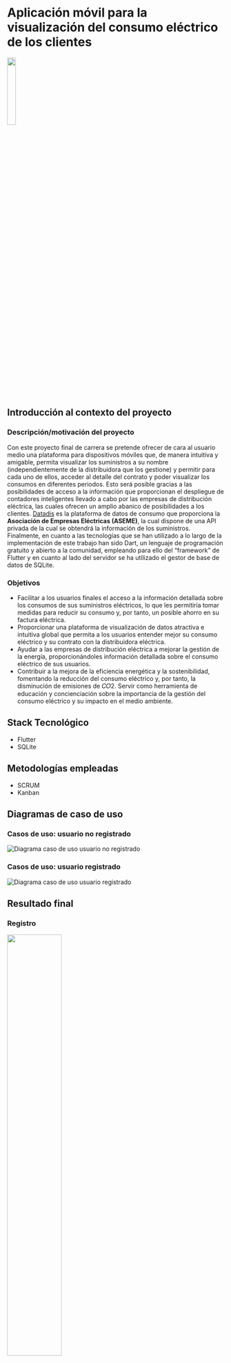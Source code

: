 # Aplicación móvil para la visualización del consumo eléctrico de los clientes
 <img src="assets/logo.png?raw=true"  width="20%" height="20%"> 


## Introducción al contexto del proyecto
### Descripción/motivación del proyecto
Con este proyecto final de carrera se pretende ofrecer de cara al usuario medio una plataforma para dispositivos móviles que, de manera intuitiva y amigable, permita visualizar los suministros a su nombre (independientemente de la distribuidora que los gestione) y permitir para cada uno de ellos, acceder al detalle del contrato y poder visualizar los consumos en diferentes periodos.
Esto será posible gracias a las posibilidades de acceso a la información que proporcionan el despliegue de contadores inteligentes llevado a cabo por las empresas de distribución eléctrica, las cuales ofrecen un amplio abanico de posibilidades a los clientes. [Datadis](https://www.datadis.es) es la plataforma de datos de consumo que proporciona la **Asociación de Empresas Eléctricas (ASEME)**, la cual dispone de una API privada de la cual se obtendrá la información de los suministros.
Finalmente, en cuanto a las tecnologías que se han utilizado a lo largo de la implementación de este trabajo han sido Dart, un lenguaje de programación gratuito y abierto a la comunidad, empleando para ello del “framework” de Flutter y en cuanto al lado del servidor se ha utilizado el gestor de base de datos de SQLite.

### Objetivos
- Facilitar a los usuarios finales el acceso a la información detallada sobre los consumos de sus suministros eléctricos, lo que les permitiría tomar medidas para reducir su consumo y, por tanto, un posible ahorro en su factura eléctrica.
- Proporcionar una plataforma de visualización de datos atractiva e intuitiva global que permita a los usuarios entender mejor su consumo eléctrico y su contrato con la distribuidora eléctrica.
- Ayudar a las empresas de distribución eléctrica a mejorar la gestión de la energía, proporcionándoles información detallada sobre el consumo eléctrico de sus usuarios.
- Contribuir a la mejora de la eficiencia energética y la sostenibilidad, fomentando la reducción del consumo eléctrico y, por tanto, la disminución de emisiones de 𝐶𝑂2.
Servir como herramienta de educación y concienciación sobre la importancia de la gestión del consumo eléctrico y su impacto en el medio ambiente.

## Stack Tecnológico
- Flutter
- SQLite

## Metodologías empleadas
- SCRUM
- Kanban

## Diagramas de caso de uso
### Casos de uso: usuario no registrado
![Diagrama caso de uso usuario no registrado](assets/diagrams/Usario_no_registrado_diagrama.svg)
### Casos de uso: usuario registrado
![Diagrama caso de uso usuario registrado](assets/diagrams/Usuario_registrado_diagrama.svg)

## Resultado final
### Registro
<img src="assets/screenshots/register.png?raw=true"  width="50%" height="50%"> <img src="assets/screenshots/register_2.png?raw=true"  width="50%" height="50%">

### Login
<img src="assets/screenshots/login.png?raw=true"  width="50%" height="50%"> <img src="assets/screenshots/error_login.png?raw=true"  width="50%" height="50%">

### Página de Inicio: Visualizar precio PVPC diario
<img src="assets/screenshots/home.png?raw=true"  width="50%" height="50%">

### Cambiar idioma
<img src="assets/screenshots/language.png?raw=true"  width="50%" height="50%">

### Ver suministros
<img src="assets/screenshots/supplies.png?raw=true"  width="50%" height="50%">

### Ver contrato
<img src="assets/screenshots/contract.png?raw=true"  width="50%" height="50%">

### Ver perfil
<img src="assets/screenshots/profile.png?raw=true"  width="50%" height="50%">
